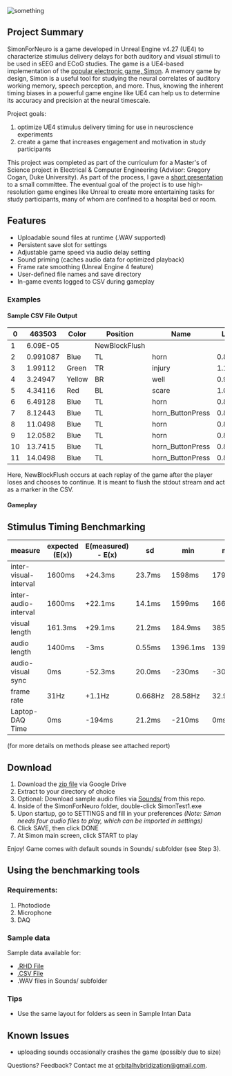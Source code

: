 ![something](https://i.imgur.com/as5GhAn.png)

## Project Summary
SimonForNeuro is a game developed in Unreal Engine v4.27 (UE4) to characterize stimulus delivery delays for both auditory and visual stimuli to be used in sEEG and ECoG studies. The game is a UE4-based implementation of the [popular electronic game, Simon](https://en.wikipedia.org/wiki/Simon_(game)). A memory game by design, Simon is a useful tool for studying the neural correlates of auditory working memory, speech perception, and more. Thus, knowing the inherent timing biases in a powerful game engine like UE4 can help us to determine its accuracy and precision at the neural timescale.

Project goals:
1. optimize UE4 stimulus delivery timing for use in neuroscience experiments
2. create a game that increases engagement and motivation in study participants

This project was completed as part of the curriculum for a Master's of Science project in Electrical & Computer Engineering (Advisor: Gregory Cogan, Duke University). As part of the process, I gave a [short presentation](https://docs.google.com/presentation/d/e/2PACX-1vTYunatrHIF_dEswvlyRBQls0-UcbHC2gGNquG2_JlpQTFi_Uf162eQxXcN1pgXnw/pub?start=false&loop=false&delayms=10000) to a small committee. The eventual goal of the project is to use high-resolution game engines like Unreal to create more entertaining tasks for study participants, many of whom are confined to a hospital bed or room.

## Features
* Uploadable sound files at runtime (.WAV supported)
* Persistent save slot for settings
* Adjustable game speed via audio delay setting
* Sound priming (caches audio data for optimized playback)
* Frame rate smoothing (Unreal Engine 4 feature)
* User-defined file names and save directory
* In-game events logged to CSV during gameplay

### Examples

#### Sample CSV File Output
|0  |463503  |Color |Position     |Name              |Length  |Delay  |FPS    |
|---|--------|------|-------------|------------------|--------|-------|-------|
|1  |6.09E-05|      |NewBlockFlush|                  |        |       |       |
|2  |0.991087|Blue  |TL           |horn              |0.895419|0.99542|119.999|
|3  |1.99112 |Green |TR           |injury            |1.15374 |1.25374|119.999|
|4  |3.24947 |Yellow|BR           |well              |0.988299|1.0883 |119.999|
|5  |4.34116 |Red   |BL           |scare             |1.05506 |1.15506|119.999|
|6  |6.49128 |Blue  |TL           |horn              |0.895419|0.99542|119.999|
|7  |8.12443 |Blue  |TL           |horn_ButtonPress  |0.895419|0.99542|119.998|
|8  |11.0498 |Blue  |TL           |horn              |0.895419|0.99542|119.999|
|9  |12.0582 |Blue  |TL           |horn              |0.895419|0.99542|119.999|
|10  |13.7415 |Blue  |TL           |horn_ButtonPress  |0.895419|0.99542|119.999|
|11 |14.0498 |Blue  |TL           |horn_ButtonPress  |0.895419|0.99542|119.999|

Here, NewBlockFlush occurs at each replay of the game after the player loses and chooses to continue. It is meant to flush the stdout stream and act as a marker in the CSV.

#### Gameplay

## Stimulus Timing Benchmarking

| measure               | expected (E(x)) | E(measured) - E(x) | sd      | min      | max      |
| --------------------- | --------------- | ---------------- | ------- | -------- | -------- |
| inter-visual-interval | 1600ms          | +24.3ms            | 23.7ms | 1598ms   | 1798ms   |
| inter-audio-interval  | 1600ms          | +22.1ms            | 14.1ms | 1599ms   | 1665ms   |
| visual length         | 161.3ms         | +29.1ms          | 21.2ms  | 184.9ms  | 385ms    |
| audio length          | 1400ms          | \-3ms            | 0.55ms  | 1396.1ms | 1398.1ms |
| audio-visual sync     | 0ms             | \-52.3ms         | 20.0ms  | \-230ms  | \-30.1ms |
| frame rate            | 31Hz            | +1.1Hz           | 0.668Hz | 28.58Hz  | 32.91Hz  |
| Laptop-DAQ Time         | 0ms             | \-194ms          | 21.2ms  | \-210ms  | 0ms      |

(for more details on methods please see attached report)

## Download

1. Download the [zip file](https://drive.google.com/file/d/1LTJPw0G4KnlJKutK2Uz_2FOtITdgs0gJ/view?usp=sharing) via Google Drive
2. Extract to your directory of choice
3. Optional: Download sample audio files via [Sounds/](https://github.com/orbitalhybridization/SimonforNeuro/tree/main/Sounds) from this repo.
4. Inside of the SimonForNeuro folder, double-click SimonTest1.exe
5. Upon startup, go to SETTINGS and fill in your preferences *(Note: Simon needs four audio files to play, which can be imported in settings)*
7. Click SAVE, then click DONE
8. At Simon main screen, click START to play

Enjoy! Game comes with default sounds in Sounds/ subfolder (see Step 3).

## Using the benchmarking tools
### Requirements:
1. Photodiode
2. Microphone
3. DAQ

### Sample data
Sample data available for:
* [.RHD File](https://drive.google.com/drive/folders/1f36aAD_Uoqpxgpse4-SgAn9CM8oxs9nb?usp=share_link)
* [.CSV File](https://drive.google.com/file/d/1xUiAMbsIjsl6oyi7XvnWN6J1vkybCzFP/view?usp=sharing)
* .WAV files in Sounds/ subfolder

### Tips
* Use the same layout for folders as seen in Sample Intan Data

## Known Issues
* uploading sounds occasionally crashes the game (possibly due to size)

Questions? Feedback? Contact me at [orbitalhybridization@gmail.com](mailto:orbitalhybridization@gmail.com).
